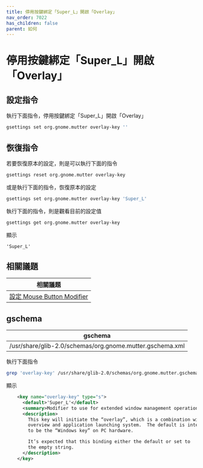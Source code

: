 ```yaml
---
title: 停用按鍵綁定「Super_L」開啟「Overlay」
nav_order: 7022
has_children: false
parent: 如何
---
```



# 停用按鍵綁定「Super_L」開啟「Overlay」


## 設定指令

執行下面指令，停用按鍵綁定「Super_L」開啟「Overlay」

``` sh
gsettings set org.gnome.mutter overlay-key ''
```


## 恢復指令

若要恢復原本的設定，則是可以執行下面的指令

``` sh
gsettings reset org.gnome.mutter overlay-key
```

或是執行下面的指令，恢復原本的設定

``` sh
gsettings set org.gnome.mutter overlay-key 'Super_L'
```

執行下面的指令，則是觀看目前的設定值

``` sh
gsettings get org.gnome.mutter overlay-key
```

顯示

```
'Super_L'
```


## 相關議題

| 相關議題 |
| ------- |
| [設定 Mouse Button Modifier](https://samwhelp.github.io/note-about-gnome-shell/read/howto/config-mouse-button-modifier.html) |


## gschema

| gschema |
| ------- |
| /usr/share/glib-2.0/schemas/org.gnome.mutter.gschema.xml |


執行下面指令

``` sh
grep 'overlay-key' /usr/share/glib-2.0/schemas/org.gnome.mutter.gschema.xml -A 12
```

顯示

``` xml
    <key name="overlay-key" type="s">
      <default>'Super_L'</default>
      <summary>Modifier to use for extended window management operations</summary>
      <description>
        This key will initiate the “overlay”, which is a combination window
        overview and application launching system.  The default is intended
        to be the “Windows key” on PC hardware.

        It’s expected that this binding either the default or set to
        the empty string.
      </description>
    </key>
```
